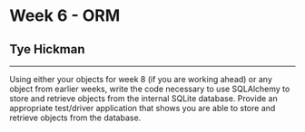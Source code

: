 # Week 6 - ORM
## Tye Hickman
---

Using either your objects for week 8 (if you are working ahead) or any object from earlier weeks, write the code necessary to use SQLAlchemy to store and retrieve objects from the internal SQLite database.   Provide an appropriate test/driver application that shows you are able to store and retrieve objects from the database.